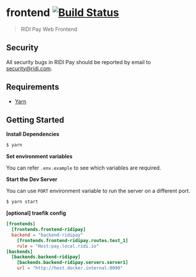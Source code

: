 # frontend [![Build Status](https://travis-ci.com/ridi/pay-frontend.svg?token=16qtyzyM3jfWvR4jy2oZ&branch=master)](https://travis-ci.com/ridi/pay-frontend)

> RIDI Pay Web Frontend

## Security

All security bugs in RIDI Pay should be reported by email to security@ridi.com.

## Requirements

- [Yarn](https://yarnpkg.com/)

## Getting Started

**Install Dependencies**

```sh
$ yarn
```

**Set environment variables**

You can refer `.env.example` to see which variables are required.

**Start the Dev Server**

You can use `PORT` environment variable to run the server on a different port.

```sh
$ yarn start
```

**[optional] traefik config**

```toml
[frontends]
  [frontends.frontend-ridipay]
  backend = "backend-ridipay"
    [frontends.frontend-ridipay.routes.test_1]
    rule = "Host:pay.local.ridi.io"
[backends]
  [backends.backend-ridipay]
    [backends.backend-ridipay.servers.server1]
    url = "http://host.docker.internal:8090"
```
